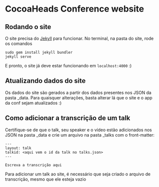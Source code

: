 # CocoaHeads Conference website

## Rodando o site

O site precisa do [Jekyll](https://jekyllrb.com) para funcionar. No terminal, na pasta do site, rode os comandos

```
sudo gem install jekyll bundler
jekyll serve
```

E pronto, o site já deve estar funcionando em `localhost:4000` :)

## Atualizando dados do site

Os dados do site são gerados a partir dos dados presentes nos JSON da pasta _data. Para quaisquer alterações, basta alterar lá que o site e o app da conf sejam atualizados :)

## Como adicionar a transcrição de um talk

Certifique-se de que o talk, seu speaker e o vídeo estão adicionados nos JSON na pasta _data e crie um arquivo na pasta _talks com o front-matter:

```
---
layout: talk
talkid: <aqui vem o id da talk no talks.json>
---

Escreva a transcrição aqui

```

Para adicionar um talk ao site, é necessário que seja criado o arquivo de transcrição, mesmo que ele esteja vazio